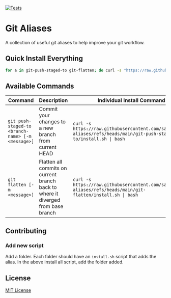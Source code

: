 [![Tests](https://github.com/sartaj/git-aliases/actions/workflows/test.yml/badge.svg)](https://github.com/sartaj/git-aliases/actions/workflows/test.yml)

# Git Aliases

A collection of useful git aliases to help improve your git workflow.

## Quick Install Everything

```bash
for a in git-push-staged-to git-flatten; do curl -s "https://raw.githubusercontent.com/sartaj/git-aliases/refs/heads/main/$a/install.sh" | bash; done
```

## Available Commands

| Command                                           | Description                                                                      | Individual Install Command                                                                                           |
| ------------------------------------------------- | -------------------------------------------------------------------------------- | -------------------------------------------------------------------------------------------------------------------- |
| `git push-staged-to <branch-name> [-m <message>]` | Commit your changes to a new branch from current HEAD                            | `curl -s https://raw.githubusercontent.com/sartaj/git-aliases/refs/heads/main/git-push-staged-to/install.sh \| bash` |
| `git flatten [-m <message>]`                      | Flatten all commits on current branch back to where it diverged from base branch | `curl -s https://raw.githubusercontent.com/sartaj/git-aliases/refs/heads/main/git-flatten/install.sh \| bash`        |

## Contributing

### Add new script

Add a folder. Each folder should have an `install.sh` script that adds the alias. In the above install all script, add the folder added.

## License

[MIT License](LICENSE)
